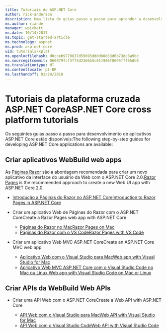 ```yaml
---
title: Tutoriais do ASP.NET Core
author: rick-anderson
description: Uma lista de guias passo a passo para aprender a desenvolver aplicativos ASP.NET Core.
ms.author: riande
manager: wpickett
ms.date: 10/14/2017
ms.topic: get-started-article
ms.technology: aspnet
ms.prod: asp.net-core
uid: tutorials/xplat
ms.openlocfilehash: d0cceb9779837d59695ddddb0d33d6b73dc5a9bc
ms.sourcegitcommit: 060879fcf3f73d2366b5c811986f8695fff65db8
ms.translationtype: HT
ms.contentlocale: pt-BR
ms.lasthandoff: 01/24/2018
---
```

# <a name="aspnet-core-cross-platform-tutorials"></a><span data-ttu-id="b02e1-103">Tutoriais da plataforma cruzada ASP.NET Core</span><span class="sxs-lookup"><span data-stu-id="b02e1-103">ASP.NET Core cross platform tutorials</span></span>

<span data-ttu-id="b02e1-104">Os seguintes guias passo a passo para desenvolvimento de aplicativos ASP.NET Core estão disponíveis:</span><span class="sxs-lookup"><span data-stu-id="b02e1-104">The following step-by-step guides for developing ASP.NET Core applications are available:</span></span>

## <a name="build-web-apps"></a><span data-ttu-id="b02e1-105">Criar aplicativos Web</span><span class="sxs-lookup"><span data-stu-id="b02e1-105">Build web apps</span></span>

<span data-ttu-id="b02e1-106">As [Páginas Razor](xref:mvc/razor-pages/index) são a abordagem recomendada para criar um novo aplicativo da interface do usuário da Web com o ASP.NET Core 2.0.</span><span class="sxs-lookup"><span data-stu-id="b02e1-106">[Razor Pages](xref:mvc/razor-pages/index) is the recommended approach to create a new Web UI app with ASP.NET Core 2.0.</span></span>

* [<span data-ttu-id="b02e1-107">Introdução a Páginas do Razor no ASP.NET Core</span><span class="sxs-lookup"><span data-stu-id="b02e1-107">Introduction to Razor Pages in ASP.NET Core</span></span>](xref:mvc/razor-pages/index)
* <span data-ttu-id="b02e1-108">Criar um aplicativo Web de Páginas do Razor com o ASP.NET Core</span><span class="sxs-lookup"><span data-stu-id="b02e1-108">Create a Razor Pages web app with ASP.NET Core</span></span>

   * [<span data-ttu-id="b02e1-109">Páginas do Razor no Mac</span><span class="sxs-lookup"><span data-stu-id="b02e1-109">Razor Pages on Mac</span></span>](xref:tutorials/razor-pages-mac/index)
   * [<span data-ttu-id="b02e1-110">Páginas do Razor com o VS Code</span><span class="sxs-lookup"><span data-stu-id="b02e1-110">Razor Pages with VS Code</span></span>](xref:tutorials/razor-pages-vsc/index)  

* <span data-ttu-id="b02e1-111">Criar um aplicativo Web MVC ASP.NET Core</span><span class="sxs-lookup"><span data-stu-id="b02e1-111">Create an ASP.NET Core MVC web app</span></span>

   * [<span data-ttu-id="b02e1-112">Aplicativo Web com o Visual Studio para Mac</span><span class="sxs-lookup"><span data-stu-id="b02e1-112">Web app with Visual Studio for Mac</span></span>](first-mvc-app-mac/index.md)
   * [<span data-ttu-id="b02e1-113">Aplicativo Web MVC ASP.NET Core com o Visual Studio Code no Mac ou Linux </span><span class="sxs-lookup"><span data-stu-id="b02e1-113">Web app with Visual Studio Code on Mac or Linux</span></span>](first-mvc-app-xplat/index.md)

## <a name="build-web-apis"></a><span data-ttu-id="b02e1-114">Criar APIs da Web</span><span class="sxs-lookup"><span data-stu-id="b02e1-114">Build Web APIs</span></span>
* <span data-ttu-id="b02e1-115">Criar uma API Web com o ASP.NET Core</span><span class="sxs-lookup"><span data-stu-id="b02e1-115">Create a Web API with ASP.NET Core</span></span>

  * [<span data-ttu-id="b02e1-116">API Web com o Visual Studio para Mac</span><span class="sxs-lookup"><span data-stu-id="b02e1-116">Web API with Visual Studio for Mac</span></span>](xref:tutorials/first-web-api-mac)
  * [<span data-ttu-id="b02e1-117">API Web com o Visual Studio Code</span><span class="sxs-lookup"><span data-stu-id="b02e1-117">Web API with Visual Studio Code</span></span>](web-api-vsc.md)

